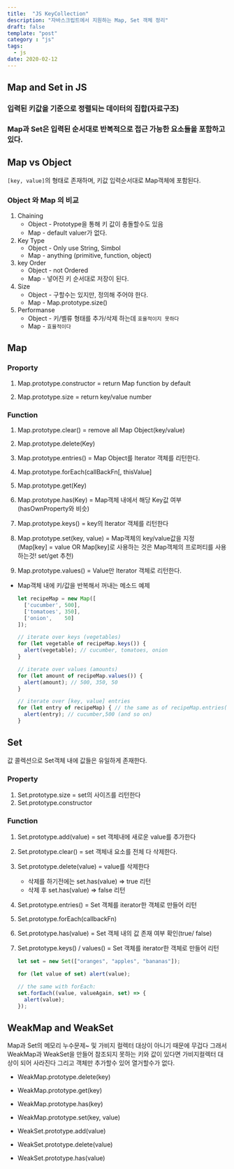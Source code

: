```yaml
---
title:  "JS KeyCollection"
description: "자바스크립트에서 지원하는 Map, Set 객체 정리"
draft: false
template: "post"
category : "js"
tags:
  - js
date: 2020-02-12
---
```

## Map and Set in JS
### 입력된 키값을 기준으로 정렬되는 데이터의 집합(자료구조)
### Map과 Set은 입력된 순서대로 반복적으로 접근 가능한 요소들을 포함하고 있다.

## Map vs Object
`[key, value]`의 형태로 존재하며, 키값 입력순서대로 Map객체에 포함된다.

### Object 와 Map 의 비교
1. Chaining
    * Object - Prototype을 통해 키 값이 충돌할수도 있음
    * Map    - default valuer가 없다.
2. Key Type
    * Object - Only use String, Simbol
    * Map    - anything (primitive, function, object)
3. key Order
    * Object - not Ordered
    * Map    - 넣어진 키 순서대로 저장이 된다.
4. Size
    * Object - 구할수는 있지만, 정의해 주어야 한다.
    * Map    - Map.prototype.size() 
5. Performanse
    * Object - 키/벨류 형태를 추가/삭제 하는데 `효율적이지 못하다`
    * Map    - `효율적이다`

## Map

### Proporty

1. Map.prototype.constructor = return Map function by default

2. Map.prototype.size = return key/value number

### Function

1. Map.prototype.clear() = remove all Map Object(key/value)

2. Map.prototype.delete(Key)

3. Map.prototype.entries() = Map Object를 Iterator 객체를 리턴한다.

4. Map.prototype.forEach(callBackFn[, thisValue]

5. Map.prototype.get(Key)

6. Map.prototype.has(Key) = Map객체 내에서 해당 Key값 여부(hasOwnProperty와 비슷)

7. Map.prototype.keys() = key의 Iterator 객체를 리턴한다

8. Map.prototype.set(key, value) = Map객체의 key/value값을 지정  
  (Map[key] = value OR Map[key]로 사용하는 것은 Map객체의 프로퍼티를 사용하는것! set/get 추천)

9. Map.prototype.values() = Value만 Iterator 객체로 리턴한다.

* Map객체 내에 키/값을 반복해서 꺼내는 메소드 예제
    ```js
    let recipeMap = new Map([
      ['cucumber', 500],
      ['tomatoes', 350],
      ['onion',    50]
    ]);

    // iterate over keys (vegetables)
    for (let vegetable of recipeMap.keys()) {
      alert(vegetable); // cucumber, tomatoes, onion
    }

    // iterate over values (amounts)
    for (let amount of recipeMap.values()) {
      alert(amount); // 500, 350, 50
    }

    // iterate over [key, value] entries
    for (let entry of recipeMap) { // the same as of recipeMap.entries()
      alert(entry); // cucumber,500 (and so on)
    }
    ```

## Set

값 콜렉션으로 Set객체 내에 값들은 유일하게 존재한다.

### Property

1. Set.prototype.size = set의 사이즈를 리턴한다
2. Set.prototype.constructor

### Function

1. Set.prototype.add(value) = set 객체내에 새로운 value를 추가한다

2. Set.prototype.clear() = set 객체내 요소를 전체 다 삭제한다.

3. Set.prototype.delete(value) = value를 삭제한다
    - 삭제를 하기전에는 set.has(value) => true 리턴
    - 삭제 후 set.has(value) => false 리턴
4. Set.prototype.entries() = Set 객체를 iterator한 객체로 만들어 리턴

5. Set.prototype.forEach(callbackFn)

6. Set.prototype.has(value) = Set 객체 내의 값 존재 여부 확인(true/ false)

7. Set.prototype.keys() / values() = Set 객체를 iterator한 객체로 만들어 리턴

    ```js
    let set = new Set(["oranges", "apples", "bananas"]);

    for (let value of set) alert(value);

    // the same with forEach:
    set.forEach((value, valueAgain, set) => {
      alert(value);
    });
    ```

## WeakMap and WeakSet
Map과 Set의 메모리 누수문제~ 및 가비지 컬렉터 대상이 아니기 때문에 무겁다
그래서 WeakMap과 WeakSet을 만들어 참조되지 못하는 키와 값이 있다면 가비지컬렉터 대상이 되어 사라진다
그리고 객체만 추가할수 있어 열거할수가 없다.



  - WeakMap.prototype.delete(key)
  - WeakMap.prototype.get(key)
  - WeakMap.prototype.has(key)
  - WeakMap.prototype.set(key, value)

  - WeakSet.prototype.add(value)
  - WeakSet.prototype.delete(value)
  - WeakSet.prototype.has(value)
